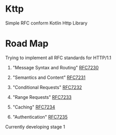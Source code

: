 # Kttp
Simple RFC conform Kotlin Http Library


# Road Map
Trying to implement all RFC standards for HTTP/1.1


1.  "Message Syntax and Routing" [RFC7230](https://www.rfc-editor.org/rfc/rfc7230)

2.  "Semantics and Content" [RFC7231](https://www.rfc-editor.org/rfc/rfc7231)

3.  "Conditional Requests" [RFC7232](https://www.rfc-editor.org/rfc/rfc7232)

4.  "Range Requests" [RFC7233](https://www.rfc-editor.org/rfc/rfc7233)

5.  "Caching" [RFC7234](https://www.rfc-editor.org/rfc/rfc7234)

6.  "Authentication" [RFC7235](https://www.rfc-editor.org/rfc/rfc7235)

Currently developing stage 1